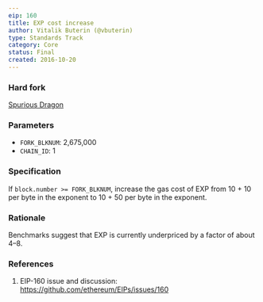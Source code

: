 ```yaml
---
eip: 160
title: EXP cost increase
author: Vitalik Buterin (@vbuterin)
type: Standards Track
category: Core
status: Final
created: 2016-10-20
---
```


### Hard fork
[Spurious Dragon](https://github.com/ethereum/EIPs/blob/master/EIPS/eip-607.md)

### Parameters
- `FORK_BLKNUM`: 2,675,000
- `CHAIN_ID`: 1

### Specification

If `block.number >= FORK_BLKNUM`, increase the gas cost of EXP from 10 + 10 per byte in the exponent to 10 + 50 per byte in the exponent.

### Rationale

Benchmarks suggest that EXP is currently underpriced by a factor of about 4–8.

### References

1. EIP-160 issue and discussion: https://github.com/ethereum/EIPs/issues/160
